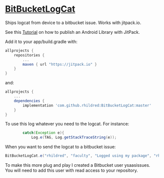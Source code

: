 # <a href="" target="_blank">BitBucketLogCat</a>

Ships logcat from device to a bitbucket issue. Works with jitpack.io. 

See this [Tutorial](https://medium.com/@ome450901/publish-an-android-library-by-jitpack-a0342684cbd0) on how to publish an Android Library with JitPack.


Add it to your app/build.gradle with:

```gradle
allprojects {
    repositories {
        ...
        maven { url "https://jitpack.io" }
    }
}
```
and:

```gradle
allprojects {
    ...
    dependencies {
        implementation 'com.github.rhildred:BitBucketLogCat:master'
    }
}
```

To use this log whatever you need to the logcat. For instance:

```java
        catch(Exception e){
            Log.e(TAG, Log.getStackTraceString(e));
```

When you want to send the logcat to a bitbucket issue:

```java
BitBucketLogCat.e("rhildred", "faculty", "Logged using my package", "rhildred");
```

To make this more plug and play I created a Bitbucket user ysaasissues. You will need to add this user with read access to your repository.